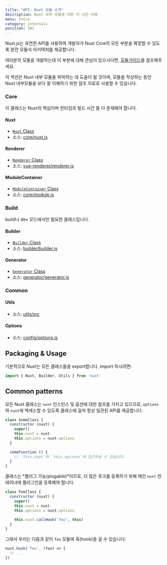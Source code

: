 ```yaml
---
title: "API: Nuxt 모듈 소개"
description: Nuxt 내부 모듈에 대한 더 나은 이해
menu: Intro
category: internals
position: 301
---
```


Nuxt.js는 유연한 API를 사용하여 개발자가 Nuxt Core의 모든 부분을 확장할 수 있도록 완전 모듈식 아키텍처를 제공합니다.

여러분의 모듈을 개발하는데 이 부분에 대해 관심이 있으시다면, [모듈가이드](/guide/modules)를 참조해주세요.

이 섹션은 Nuxt 내부 모듈을 파악하는 데 도움이 될 것이며, 모듈을 작성하는 동안 Nuxt 내부모듈을 보다 잘 이해하기 위한 참조 자료로 사용할 수 있습니다.

### Core

이 클래스는 Nuxt의 핵심이며 런타임과 빌드 시간 둘 다 존재해야 합니다.

#### Nuxt

- [`Nuxt` Class](/api/internals-nuxt)
- 소스: [core/nuxt.js](https://github.com/nuxt/nuxt.js/blob/dev/packages/core/src/nuxt.js)

#### Renderer

- [`Renderer` Class](/api/internals-renderer)
- 소스: [vue-renderer/renderer.js](https://github.com/nuxt/nuxt.js/blob/dev/packages/vue-renderer/src/renderer.js)

#### ModuleContainer

- [`ModuleContainer` Class](/api/internals-module-container)
- 소스: [core/module.js](https://github.com/nuxt/nuxt.js/blob/dev/packages/core/src/module.js)

### Build

build나 dev 모드에서만 필요한 클래스입니다.

#### Builder

- [`Builder` Class](/api/internals-builder)
- 소스: [builder/builder.js](https://github.com/nuxt/nuxt.js/blob/dev/packages/builder/src/builder.js)

#### Generator

- [`Generator` Class](/api/internals-generator)
- 소스: [generator/generator.js](https://github.com/nuxt/nuxt.js/blob/dev/packages/generator/src/generator.js)

### Common

#### Utils

- 소스: [utils/src](https://github.com/nuxt/nuxt.js/blob/dev/packages/utils/src)

#### Options

- 소스: [config/options.js](https://github.com/nuxt/nuxt.js/blob/dev/packages/config/src/options.js)

## Packaging & Usage

기본적으로 Nuxt는 모든 클래스들을 export합니다. import 하시려면:

```js
import { Nuxt, Builder, Utils } from 'nuxt'
```

## Common patterns

모든 Nuxt 클래스는 `nuxt` 인스턴스 및 옵션에 대한 참조를 가지고 있으므로, `options`와 `nuxt`에 액세스할 수 있도록 클래스에 걸쳐 항상 일관된 API를 제공합니다.

```js
class SomeClass {
  constructor (nuxt) {
    super()
    this.nuxt = nuxt
    this.options = nuxt.options
  }

  someFunction () {
    // `this.nuxt`와 `this.options`에 접근하실 수 있습니다.
  }
}
```

클래스는 *플러그 가능(plugable)*이므로, 더 많은 후크를 등록하기 위해 메인 `nuxt` 컨테이너에 플러그인을 등록해야 합니다.

```js
class FooClass {
  constructor (nuxt) {
    super()
    this.nuxt = nuxt
    this.options = nuxt.options

    this.nuxt.callHook('foo', this)
  }
}
```

그래서 우리는 다음과 같이 `foo` 모듈에 훅(hook)을 걸 수 있습니다:

```js
nuxt.hook('foo', (foo) => {
  // ...
})
```
